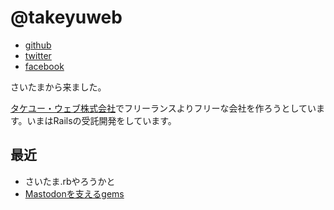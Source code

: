 # @takeyuweb

- [github](https://github.com/takeyuweb)
- [twitter](https://twitter.com/takeyuweb)
- [facebook](https://www.facebook.com/takeyuweb)

さいたまから来ました。

[タケユー・ウェブ株式会社](https://takeyuweb.co.jp/)でフリーランスよりフリーな会社を作ろうとしています。いまはRailsの受託開発をしています。

## 最近

* さいたま.rbやろうかと
* [Mastodonを支えるgems](http://qiita.com/takeyuweb/items/37e821f3fbd0bd28144a)
